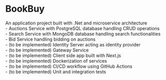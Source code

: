 # BookBuy

An application project built with .Net and microservice architecture
<br>	- Auctions Service with PostgreSQL database handling CRUD operations
<br>	- Search Service with MongoDB database handling search functionalities
<br>	- Bid Service handling bidding on auctions
<br>	- (to be implemented) Identity Server acting as identity provider
<br>	- (to be implemented) Gateway Service
<br>	- (to be implemented) Client side app built with Next.js
<br>	- (to be implemented) Dockerization of services
<br>	- (to be implemented) CI/CD workflow using GitHub Actions
<br>	- (to be implemented) Unit and integration tests
